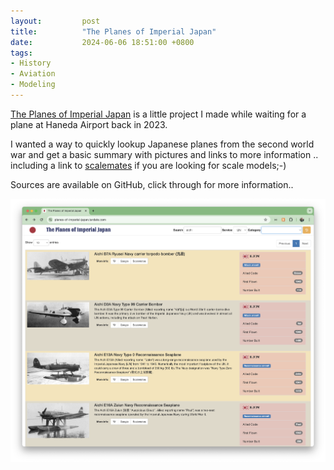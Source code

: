 ```yaml
---
layout:         post
title:          "The Planes of Imperial Japan"
date:           2024-06-06 18:51:00 +0800
tags:
- History
- Aviation
- Modeling
---
```


[The Planes of Imperial Japan](https://planes-of-imperial-japan.tardate.com/)
is a little project I made while waiting for a plane at Haneda Airport back in 2023.

I wanted a way to quickly lookup Japanese planes from the second world war and
get a basic summary with pictures and links to more information
.. including a link to [scalemates](https://www.scalemates.com/) if you are looking for scale models;-)

Sources are available on GitHub, click through for more information..

[![planes-of-japan](/assets/planes-of-japan.png)](https://planes-of-imperial-japan.tardate.com/)
